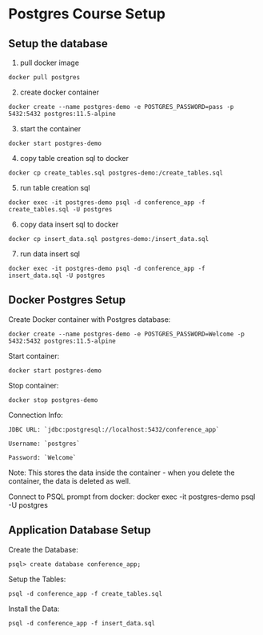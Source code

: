 # Postgres Course Setup

## Setup the database
1. pull docker image
```
docker pull postgres
```
2. create docker container
```
docker create --name postgres-demo -e POSTGRES_PASSWORD=pass -p 5432:5432 postgres:11.5-alpine
```
3. start the container
```
docker start postgres-demo
```
4. copy table creation sql to docker
```
docker cp create_tables.sql postgres-demo:/create_tables.sql
```
5. run table creation sql
```
docker exec -it postgres-demo psql -d conference_app -f create_tables.sql -U postgres
```
6. copy data insert sql to docker
```
docker cp insert_data.sql postgres-demo:/insert_data.sql
```
7. run data insert sql
```
docker exec -it postgres-demo psql -d conference_app -f insert_data.sql -U postgres
```


## Docker Postgres Setup

Create Docker container with Postgres database:

    docker create --name postgres-demo -e POSTGRES_PASSWORD=Welcome -p 5432:5432 postgres:11.5-alpine

Start container:

    docker start postgres-demo

Stop container:

    docker stop postgres-demo

Connection Info:

    JDBC URL: `jdbc:postgresql://localhost:5432/conference_app`

    Username: `postgres`

    Password: `Welcome`

Note: This stores the data inside the container - when you delete the container, the data is deleted as well.

Connect to PSQL prompt from docker:
   docker exec -it postgres-demo psql -U postgres

## Application Database Setup

Create the Database:

    psql> create database conference_app;

Setup the Tables:

    psql -d conference_app -f create_tables.sql

Install the Data:

    psql -d conference_app -f insert_data.sql
